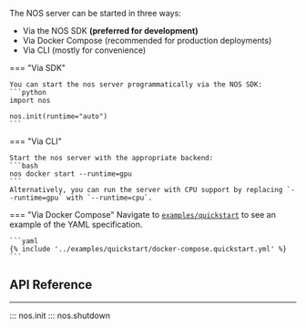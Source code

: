 The NOS server can be started in three ways:

- Via the NOS SDK **(preferred for development)**
- Via Docker Compose (recommended for production deployments)
- Via CLI (mostly for convenience)

=== "Via SDK"

    You can start the nos server programmatically via the NOS SDK:
    ```python
    import nos

    nos.init(runtime="auto")
    ```

=== "Via CLI"

    Start the nos server with the appropriate backend:
    ```bash
    nos docker start --runtime=gpu
    ```
    Alternatively, you can run the server with CPU support by replacing `--runtime=gpu` with `--runtime=cpu`.

=== "Via Docker Compose"
    Navigate to [`examples/quickstart`](https://github.com/autonomi-ai/nos/nos/examples/quickstart) to see an example of the YAML specification.

    ```yaml
    {% include '../examples/quickstart/docker-compose.quickstart.yml' %}
    ```

## API Reference
---
::: nos.init
::: nos.shutdown
